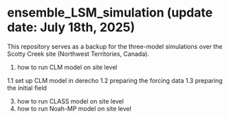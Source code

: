 # ensemble_LSM_simulation (update date: July 18th, 2025)
This repository serves as a backup for the three-model simulations over the Scotty Creek site (Northwest Territories, Canada).
1. how to run CLM model on site level

1.1 set up CLM model in derecho
1.2 preparing the forcing data
1.3 preparing the initial field

3. how to run CLASS model on site level
4. how to run Noah-MP model on site level
